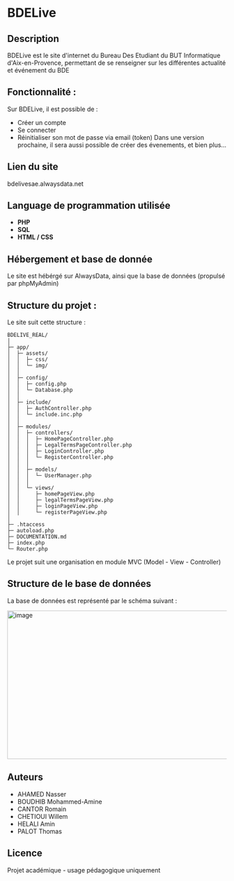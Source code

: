 # BDELive

## Description
BDELive est le site d'internet du Bureau Des Etudiant du BUT Informatique d'Aix-en-Provence, permettant de se renseigner sur les différentes actualité et événement du BDE

## Fonctionnalité :
Sur BDELive, il est possible de :
- Créer un compte
- Se connecter
- Réinitialiser son mot de passe via email (token)
Dans une version prochaine, il sera aussi possible de créer des évenements, et bien plus...

## Lien du site
bdelivesae.alwaysdata.net

## Language de programmation utilisée
- **PHP**
- **SQL**
- **HTML / CSS**

## Hébergement et base de donnée 
Le site est hébérgé sur AlwaysData, ainsi que la base de données (propulsé par phpMyAdmin)

## Structure du projet : 
Le site suit cette structure : 
```
BDELIVE_REAL/
│
├─ app/
│  ├─ assets/
│  │  ├─ css/
│  │  └─ img/
│  │
│  ├─ config/
│  │  ├─ config.php
│  │  └─ Database.php
│  │
│  ├─ include/
│  │  ├─ AuthController.php
│  │  └─ include.inc.php
│  │
│  ├─ modules/
│  │  ├─ controllers/
│  │  │  ├─ HomePageController.php
│  │  │  ├─ LegalTermsPageController.php
│  │  │  ├─ LoginController.php
│  │  │  └─ RegisterController.php
│  │  │
│  │  ├─ models/
│  │  │  └─ UserManager.php
│  │  │
│  │  └─ views/
│  │     ├─ homePageView.php
│  │     ├─ legalTermsPageView.php
│  │     ├─ loginPageView.php
│  │     └─ registerPageView.php
│
├─ .htaccess
├─ autoload.php
├─ DOCUMENTATION.md
├─ index.php
└─ Router.php
```

Le projet suit une organisation en module MVC (Model - View - Controller)

## Structure de le base de données
La base de données est représenté par le schéma suivant : 

<img width="892" height="340" alt="image" src="https://github.com/user-attachments/assets/4c6c2363-da5c-47d6-99f5-854286a32db4" />

## Auteurs
- AHAMED Nasser
- BOUDHIB Mohammed-Amine
- CANTOR Romain
- CHETIOUI Willem
- HELALI Amin
- PALOT Thomas

## Licence 
Projet académique - usage pédagogique uniquement
